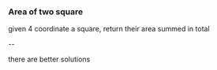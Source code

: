 ### Area of two square
given 4 coordinate a square, return their area summed in total


--

there are better solutions 
